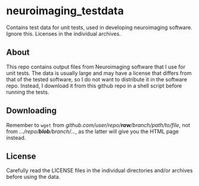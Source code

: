 # neuroimaging_testdata
Contains test data for unit tests, used in developing neuroimaging software. Ignore this. Licenses in the individual archives.

## About
This repo contains output files from Neuroimaging software that I use for unit tests. The data is usually large and may have a license that differs from that of the tested software, so I do not want to distribute it in the software repo. Instead, I download it from this github repo in a shell script before running the tests.

## Downloading
Remember to `wget` from *github.com/user/repo/**raw**/branch/path/to/file*, not from *.../repo/**blob**/branch/...*, as the latter will give you the HTML page instead.

## License
Carefully read the LICENSE files in the individual directories and/or archives before using the data.
